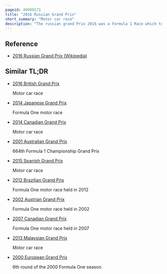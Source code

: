 ```yaml
---
pageid: 48989171
title: "2016 Russian Grand Prix"
short_summary: "Motor car race"
description: "The russian grand Prix 2016 was a Formula 1 Race which took Place on 1 may 2016. The Racing was held at the Sochi Autodrom over fifty-three Laps. It was the fourth Round of the 2016 Fia Formula one World Championship and the fifth Running of the russian grand Prix marking the third successive Round of the Formula one World Championship since the Series' Establishment in 1950. Nico Rosberg of Mercedes came in the Race leading the Championship ahead of his team-mate lewis Hamilton who was the Defending Champion."
---
```


## Reference

- [2016 Russian Grand Prix (Wikipedia)](https://en.wikipedia.org/?curid=48989171)

## Similar TL;DR

- [2016 British Grand Prix](/tldr/en/2016-british-grand-prix)

  Motor car race

- [2014 Japanese Grand Prix](/tldr/en/2014-japanese-grand-prix)

  Formula One motor race

- [2014 Canadian Grand Prix](/tldr/en/2014-canadian-grand-prix)

  Motor car race

- [2001 Australian Grand Prix](/tldr/en/2001-australian-grand-prix)

  664th Formula 1 Championship Grand Prix

- [2015 Spanish Grand Prix](/tldr/en/2015-spanish-grand-prix)

  Motor car race

- [2012 Brazilian Grand Prix](/tldr/en/2012-brazilian-grand-prix)

  Formula One motor race held in 2012

- [2002 Austrian Grand Prix](/tldr/en/2002-austrian-grand-prix)

  Formula One motor race held in 2002

- [2007 Canadian Grand Prix](/tldr/en/2007-canadian-grand-prix)

  Formula One motor race held in 2007

- [2013 Malaysian Grand Prix](/tldr/en/2013-malaysian-grand-prix)

  Motor car race

- [2000 European Grand Prix](/tldr/en/2000-european-grand-prix)

  6th round of the 2000 Formula One season
